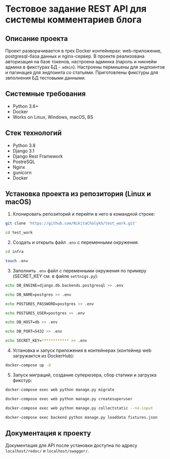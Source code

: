 Тестовое задание REST API для системы комментариев блога
=====

Описание проекта
----------
Проект разворачивается в трех Docker контейнерах: web-приложение, postgresql-база данных и nginx-сервер.
В проекте реализована авторизация на базе токенов, настроена админка (пароль и никнейм админа в фикстурах БД - ```admin```).
Настроены пермишены для эндпоинтов и пагинация для эндпоинта со статьями. Приготовлены фикстуры для звполнения БД тестовыми данными.

Системные требования
----------
* Python 3.6+
* Docker
* Works on Linux, Windows, macOS, BS

Стек технологий
----------
* Python 3.8
* Django 3.1
* Django Rest Framework
* PostreSQL
* Nginx
* gunicorn
* Docker

Установка проекта из репозитория (Linux и macOS)
----------
1. Клонировать репозиторий и перейти в него в командной строке:
```bash 
git clone 'https://github.com/NikitaChalykh/test_work.git'

cd test_work
```

2. Cоздать и открыть файл ```.env``` с переменными окружения:
```bash 
cd infra

touch .env
```

3. Заполнить ```.env``` файл с переменными окружения по примеру (SECRET_KEY см. в файле ```settnigs.py```):
```bash 
echo DB_ENGINE=django.db.backends.postgresql >> .env

echo DB_NAME=postgres >> .env

echo POSTGRES_PASSWORD=postgres >> .env

echo POSTGRES_USER=postgres >> .env

echo DB_HOST=db >> .env

echo DB_PORT=5432 >> .env

echo SECRET_KEY=************ >> .env
```

4. Установка и запуск приложения в контейнерах (контейнер web загружактся из DockerHub):
```bash 
docker-compose up -d
```

5. Запуск миграций, создание суперюзера, сбор статики и загрузка фикстур:
```bash 
docker-compose exec web python manage.py migrate

docker-compose exec web python manage.py createsuperuser

docker-compose exec web python manage.py collectstatic --no-input 

docker-compose exec backend python manage.py loaddata fixtures.json
```
Документация к проекту
----------
Документация для API после установки доступна по адресу ```localhost/redoc/``` и ```localhost/swagger/```.
